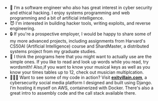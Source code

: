 
- 👻 I’m a software engineer who also has great interest in cyber security and ethical hacking. I enjoy systems programming and web programming and a bit of artificial intelligence.  
- 😈 I'm interested in building hacker tools, writing exploits, and reverse engineering. 
- 🔒 If you're a prospective employer, I would be happy to share some of my more advanced projects, including assignments from Harvard's CS50AI (Artificial Intelligence) course and ShardMaster, a distributed systems project from my graduate studies.
- 🤖 I think the programs here that you might want to actually use are the simple ones. If you like 
  to read and look up words while you read, try wordsmith! Also,if you want to know your musical keys as well as you know your times tables up to 
  12, check out musician multiplcation.
- 🧑🏻‍💻  Want to see some of my code in action? Visit [**exitvillain.com**](https://exitvillain.com), a cybersecurity social media platform I designed and built using Django. I’m hosting it myself on AWS, containerized with Docker. There's also a great intro to assembly code and the call stack available there.
 

<!--
**exitvillain/exitvillain** is a ✨ _special_ ✨ repository because its `README.md` (this file) appears on your GitHub profile.

Here are some ideas to get you started:

- 👻⠀Hi! I'm @exitvillain
- 🧑🏻‍💻 I’m a cyber security engineer , ethical hacker, and software developer
     who wants to write his own exploits instead of running someone else's 
- 😈 I'm interested in building hacker tools, writing exploits, and reverse engineering
- 🤖 I also enjoy systems programming and writing web applications. After all To attack a system,
     you should a bit of experience building them, in my opinion.
- 🔒 You might find a few miscelaneous projects posted here as well

-->
